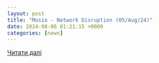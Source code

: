 ```yaml
---
layout: post
title: "Mosio - Network Disruption (05/Aug/24)"
date: 2024-08-06 01:21:15 +0000
categories: [news]
---
```


[Читати далі](https://isdown.app/status/mosio/incidents/305809-network-disruption)
